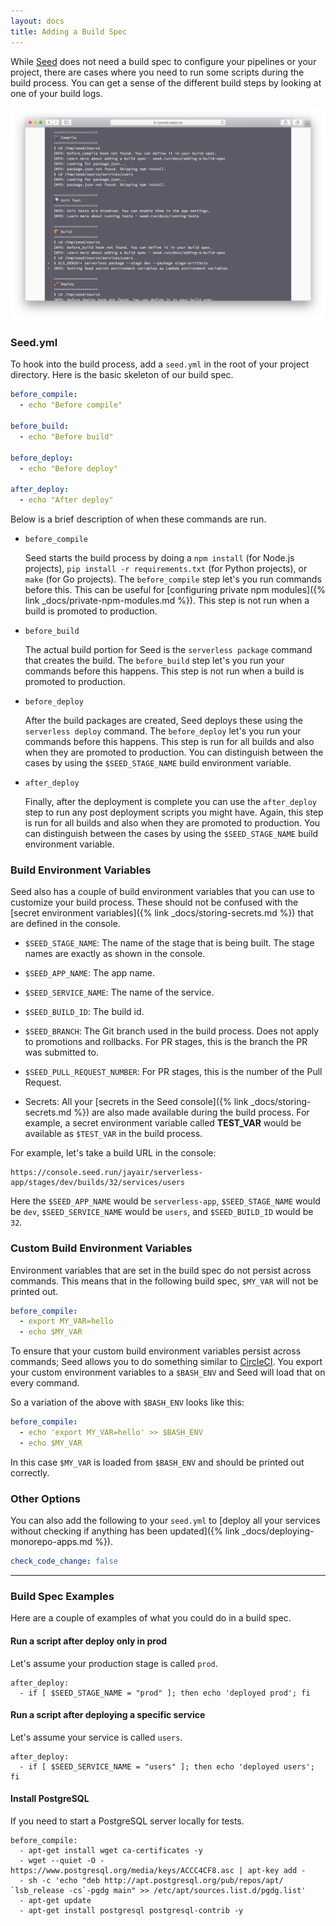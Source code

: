 ```yaml
---
layout: docs
title: Adding a Build Spec
---
```


While [Seed](/) does not need a build spec to configure your pipelines or your project, there are cases where you need to run some scripts during the build process. You can get a sense of the different build steps by looking at one of your build logs.

![Build logs screenshot](/assets/docs/adding-a-build-spec/build-logs-screenshot.png)

### Seed.yml

To hook into the build process, add a `seed.yml` in the root of your project directory. Here is the basic skeleton of our build spec.

``` yml
before_compile:
  - echo "Before compile"

before_build:
  - echo "Before build"

before_deploy:
  - echo "Before deploy"

after_deploy:
  - echo "After deploy"
```

Below is a brief description of when these commands are run.

- `before_compile`

   Seed starts the build process by doing a `npm install` (for Node.js projects), `pip install -r requirements.txt` (for Python projects), or `make` (for Go projects). The `before_compile` step let's you run commands before this. This can be useful for [configuring private npm modules]({% link _docs/private-npm-modules.md %}). This step is not run when a build is promoted to production.

- `before_build`

   The actual build portion for Seed is the `serverless package` command that creates the build. The `before_build` step let's you run your commands before this happens. This step is not run when a build is promoted to production.

- `before_deploy`

   After the build packages are created, Seed deploys these using the `serverless deploy` command. The `before_deploy` let's you run your commands before this happens. This step is run for all builds and also when they are promoted to production. You can distinguish between the cases by using the `$SEED_STAGE_NAME` build environment variable.

- `after_deploy`

   Finally, after the deployment is complete you can use the `after_deploy` step to run any post deployment scripts you might have. Again, this step is run for all builds and also when they are promoted to production. You can distinguish between the cases by using the `$SEED_STAGE_NAME` build environment variable.

### Build Environment Variables

Seed also has a couple of build environment variables that you can use to customize your build process. These should not be confused with the [secret environment variables]({% link _docs/storing-secrets.md %}) that are defined in the console.

- `$SEED_STAGE_NAME`: The name of the stage that is being built. The stage names are exactly as shown in the console.
- `$SEED_APP_NAME`: The app name.
- `$SEED_SERVICE_NAME`: The name of the service.
- `$SEED_BUILD_ID`: The build id.
- `$SEED_BRANCH`: The Git branch used in the build process. Does not apply to promotions and rollbacks. For PR stages, this is the branch the PR was submitted to.
- `$SEED_PULL_REQUEST_NUMBER`: For PR stages, this is the number of the Pull Request.

- Secrets: All your [secrets in the Seed console]({% link _docs/storing-secrets.md %}) are also made available during the build process. For example, a secret environment variable called **TEST_VAR** would be available as `$TEST_VAR` in the build process.

For example, let's take a build URL in the console:

```
https://console.seed.run/jayair/serverless-app/stages/dev/builds/32/services/users
```

Here the `$SEED_APP_NAME` would be `serverless-app`, `$SEED_STAGE_NAME` would be `dev`, `$SEED_SERVICE_NAME` would be `users`, and `$SEED_BUILD_ID` would be `32`.

### Custom Build Environment Variables

Environment variables that are set in the build spec do not persist across commands. This means that in the following build spec, `$MY_VAR` will not be printed out.

``` yml
before_compile:
  - export MY_VAR=hello
  - echo $MY_VAR
```

To ensure that your custom build environment variables persist across commands; Seed allows you to do something similar to [CircleCI](https://circleci.com/docs/2.0/env-vars/#using-bash_env-to-set-environment-variables). You export your custom environment variables to a `$BASH_ENV` and Seed will load that on every command.

So a variation of the above with `$BASH_ENV` looks like this:

``` yml
before_compile:
  - echo 'export MY_VAR=hello' >> $BASH_ENV
  - echo $MY_VAR
```

In this case `$MY_VAR` is loaded from `$BASH_ENV` and should be printed out correctly.

### Other Options

You can also add the following to your `seed.yml` to [deploy all your services without checking if anything has been updated]({% link _docs/deploying-monorepo-apps.md %}).

``` yml
check_code_change: false
```

---

### Build Spec Examples

Here are a couple of examples of what you could do in a build spec.

#### Run a script after deploy only in prod 

Let's assume your production stage is called `prod`.

```
after_deploy:
  - if [ $SEED_STAGE_NAME = "prod" ]; then echo 'deployed prod'; fi
```

#### Run a script after deploying a specific service

Let's assume your service is called `users`.

```
after_deploy:
  - if [ $SEED_SERVICE_NAME = "users" ]; then echo 'deployed users'; fi
```

#### Install PostgreSQL

If you need to start a PostgreSQL server locally for tests.

```
before_compile:
  - apt-get install wget ca-certificates -y
  - wget --quiet -O - https://www.postgresql.org/media/keys/ACCC4CF8.asc | apt-key add -
  - sh -c 'echo "deb http://apt.postgresql.org/pub/repos/apt/ `lsb_release -cs`-pgdg main" >> /etc/apt/sources.list.d/pgdg.list'
  - apt-get update
  - apt-get install postgresql postgresql-contrib -y
```
